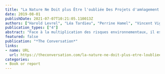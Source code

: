 ```yaml
---
title: "La Nature Ne Doit plus Être l'oubliée Des Projets d'amńagement Urbain"
date: 2019-08-01
publishDate: 2021-07-07T10:21:05.110013Z
authors: ["Harold Levrel", "Léa Tardieu", "Perrine Hamel", "Vincent Viguié"]
publication_types: ["4"]
abstract: "Face à la multiplication des risques environnementaux, il est nécessaire d'introduire davantage de nature dans les villes pour tenter de les rendre plus résilientes."
featured: false
publication: "*The Conversation*"
links:
- name: URL
  url: https://theconversation.com/la-nature-ne-doit-plus-etre-loubliee-des-projets-damenagement-urbain-120540
categories:
- Book or report
---
```


